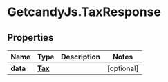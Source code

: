 # GetcandyJs.TaxResponse

## Properties

Name | Type | Description | Notes
------------ | ------------- | ------------- | -------------
**data** | [**Tax**](Tax.md) |  | [optional] 


